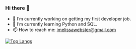 ### Hi there 👋

- 🔭 I’m currently working on getting my first developer job.
- 🌱 I’m currently learning Python and SQL.
- 📫 How to reach me: imelissawebster@gmail.com

[![Top Langs](https://github-readme-stats.vercel.app/api/top-langs/?username=melissawebstera&layout=compact)](https://github.com/anuraghazra/github-readme-stats)
